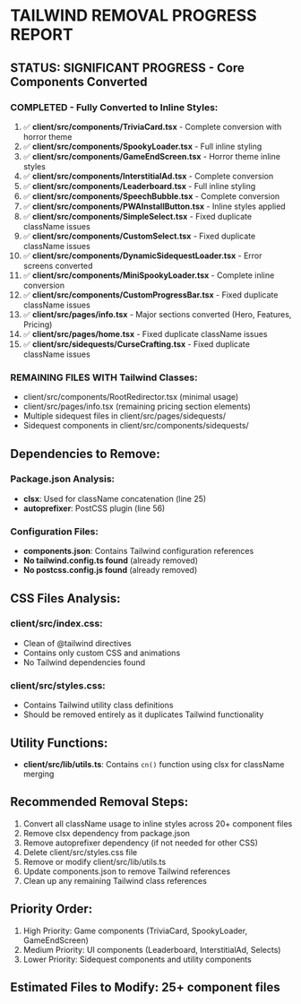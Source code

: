# TAILWIND REMOVAL PROGRESS REPORT

## STATUS: SIGNIFICANT PROGRESS - Core Components Converted

### COMPLETED - Fully Converted to Inline Styles:
1. ✅ **client/src/components/TriviaCard.tsx** - Complete conversion with horror theme
2. ✅ **client/src/components/SpookyLoader.tsx** - Full inline styling
3. ✅ **client/src/components/GameEndScreen.tsx** - Horror theme inline styles
4. ✅ **client/src/components/InterstitialAd.tsx** - Complete conversion 
5. ✅ **client/src/components/Leaderboard.tsx** - Full inline styling
6. ✅ **client/src/components/SpeechBubble.tsx** - Complete conversion
7. ✅ **client/src/components/PWAInstallButton.tsx** - Inline styles applied
8. ✅ **client/src/components/SimpleSelect.tsx** - Fixed duplicate className issues
9. ✅ **client/src/components/CustomSelect.tsx** - Fixed duplicate className issues  
10. ✅ **client/src/components/DynamicSidequestLoader.tsx** - Error screens converted
11. ✅ **client/src/components/MiniSpookyLoader.tsx** - Complete inline conversion
12. ✅ **client/src/components/CustomProgressBar.tsx** - Fixed duplicate className issues
13. ✅ **client/src/pages/info.tsx** - Major sections converted (Hero, Features, Pricing)
14. ✅ **client/src/pages/home.tsx** - Fixed duplicate className issues
15. ✅ **client/src/sidequests/CurseCrafting.tsx** - Fixed duplicate className issues

### REMAINING FILES WITH Tailwind Classes:
- client/src/components/RootRedirector.tsx (minimal usage)
- client/src/pages/info.tsx (remaining pricing section elements)
- Multiple sidequest files in client/src/pages/sidequests/
- Sidequest components in client/src/components/sidequests/

## Dependencies to Remove:

### Package.json Analysis:
- **clsx**: Used for className concatenation (line 25)
- **autoprefixer**: PostCSS plugin (line 56)

### Configuration Files:
- **components.json**: Contains Tailwind configuration references
- **No tailwind.config.ts found** (already removed)
- **No postcss.config.js found** (already removed)

## CSS Files Analysis:

### client/src/index.css:
- Clean of @tailwind directives
- Contains only custom CSS and animations
- No Tailwind dependencies found

### client/src/styles.css:
- Contains Tailwind utility class definitions
- Should be removed entirely as it duplicates Tailwind functionality

## Utility Functions:
- **client/src/lib/utils.ts**: Contains `cn()` function using clsx for className merging

## Recommended Removal Steps:

1. Convert all className usage to inline styles across 20+ component files
2. Remove clsx dependency from package.json
3. Remove autoprefixer dependency (if not needed for other CSS)
4. Delete client/src/styles.css file
5. Remove or modify client/src/lib/utils.ts
6. Update components.json to remove Tailwind references
7. Clean up any remaining Tailwind class references

## Priority Order:
1. High Priority: Game components (TriviaCard, SpookyLoader, GameEndScreen)
2. Medium Priority: UI components (Leaderboard, InterstitialAd, Selects)
3. Lower Priority: Sidequest components and utility components

## Estimated Files to Modify: 25+ component files